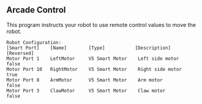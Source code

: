 Arcade Control 
---

This program instructs your robot to use remote control values to move the robot. 

```
Robot Configuration: 
[Smart Port]    [Name]        [Type]           [Description]       [Reversed]
Motor Port 1    LeftMotor     V5 Smart Motor    Left side motor     false
Motor Port 10   RightMotor    V5 Smart Motor    Right side motor    true
Motor Port 8    ArmMotor      V5 Smart Motor    Arm motor           false
Motor Port 3    ClawMotor     V5 Smart Motor    Claw motor          false
```